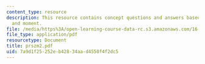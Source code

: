 ```yaml
---
content_type: resource
description: This resource contains concept questions and answers based on forces
  and moment.
file: /media/https%3A/open-learning-course-data-rc.s3.amazonaws.com/16-01-unified-engineering-i-ii-iii-iv-fall-2005-spring-2006/7a9d1f25252eb42834aad4550f4f2dc5_prszm2.pdf
file_type: application/pdf
resourcetype: Document
title: prszm2.pdf
uid: 7a9d1f25-252e-b428-34aa-d4550f4f2dc5
---
```

